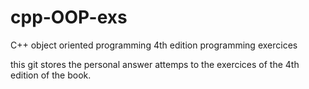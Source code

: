 # cpp-OOP-exs
C++ object oriented programming 4th edition programming exercices

this git stores the personal answer attemps to the exercices of the 4th edition of the book.
